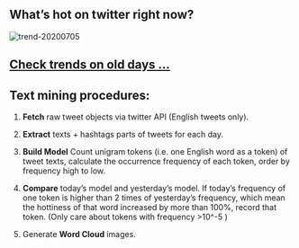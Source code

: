 ## What’s hot on twitter right now?

![trend-20200705][wordcloud]

[wordcloud]: https://raw.githubusercontent.com/xdqc/tweet-trend-everyday/master/word-cloud/trend-20200705.png?token=AF5V4P7ADR6KQBZ4CEDTNIK6AXRMU "trend-20200705"

## [Check trends on old days ...](https://github.com/xdqc/tweet-trend-everyday/tree/master/word-cloud)

## Text mining procedures:

1. **Fetch** raw tweet objects via twitter API (English tweets only).

2. **Extract** texts + hashtags parts of tweets for each day.

3. **Build Model** Count unigram tokens (i.e. one English word as a token) of tweet texts, calculate the occurrence frequency of each token, order by frequency high to low.

4. **Compare** today’s model and yesterday’s model. If today’s frequency of one token is higher than 2 times of yesterday’s frequency, which mean the hottiness of that word increased by more than 100%, record that token. (Only care about tokens with frequency >10^-5 )

5. Generate **Word Cloud** images.
